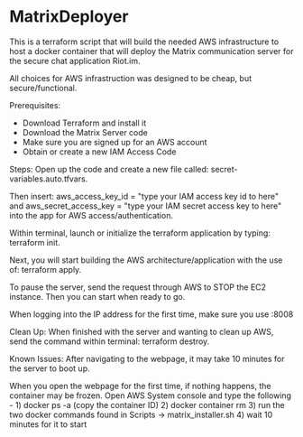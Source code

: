 # MatrixDeployer
This is a terraform script that will build the needed AWS infrastructure to host a docker container that will deploy the Matrix communication server for the secure chat application Riot.im.

All choices for AWS infrastruction was designed to be cheap, but secure/functional.


Prerequisites:
 - Download Terraform and install it
 - Download the Matrix Server code
 - Make sure you are signed up for an AWS account
 - Obtain or create a new IAM Access Code
 
 
Steps:
Open up the code and create a new file called: secret-variables.auto.tfvars.

Then insert: aws_access_key_id = "type your IAM access key id to here" and aws_secret_access_key = "type your IAM secret access key to here" into the app for AWS access/authentication.

Within terminal, launch or initialize the terraform application by typing: terraform init.

Next, you will start building the AWS architecture/application with the use of: terraform apply.

To pause the server, send the request through AWS to STOP the EC2 instance. Then you can start when ready to go.

When logging into the IP address for the first time, make sure you use <EC2 IP Address>:8008


Clean Up:
When finished with the server and wanting to clean up AWS, send the command within terminal: terraform destroy.


Known Issues:
After navigating to the webpage, it may take 10 minutes for the server to boot up.

When you open the webpage for the first time, if nothing happens, the container may be frozen.
Open AWS System console and type the following -
    1) docker ps -a    (copy the container ID)
    2) docker container rm <id>
    3) run the two docker commands found in Scripts -> matrix_installer.sh
    4) wait 10 minutes for it to start